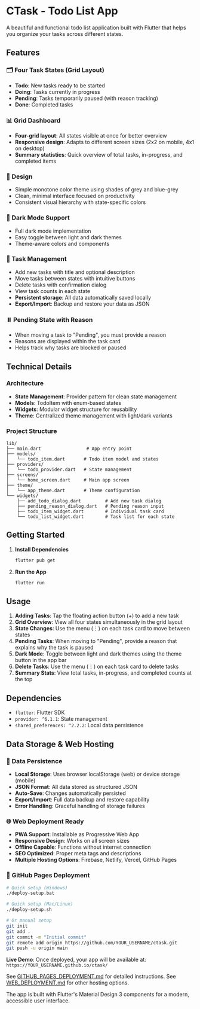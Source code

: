 # CTask - Todo List App

A beautiful and functional todo list application built with Flutter that helps you organize your tasks across different states.

## Features

### 🗂️ Four Task States (Grid Layout)
- **Todo**: New tasks ready to be started
- **Doing**: Tasks currently in progress  
- **Pending**: Tasks temporarily paused (with reason tracking)
- **Done**: Completed tasks

### 📊 Grid Dashboard
- **Four-grid layout**: All states visible at once for better overview
- **Responsive design**: Adapts to different screen sizes (2x2 on mobile, 4x1 on desktop)
- **Summary statistics**: Quick overview of total tasks, in-progress, and completed items

### 🎨 Design
- Simple monotone color theme using shades of grey and blue-grey
- Clean, minimal interface focused on productivity
- Consistent visual hierarchy with state-specific colors

### 🌙 Dark Mode Support
- Full dark mode implementation
- Easy toggle between light and dark themes
- Theme-aware colors and components

### 📝 Task Management
- Add new tasks with title and optional description
- Move tasks between states with intuitive buttons
- Delete tasks with confirmation dialog
- View task counts in each state
- **Persistent storage**: All data automatically saved locally
- **Export/Import**: Backup and restore your data as JSON

### ⏸️ Pending State with Reason
- When moving a task to "Pending", you must provide a reason
- Reasons are displayed within the task card
- Helps track why tasks are blocked or paused

## Technical Details

### Architecture
- **State Management**: Provider pattern for clean state management
- **Models**: TodoItem with enum-based states
- **Widgets**: Modular widget structure for reusability
- **Theme**: Centralized theme management with light/dark variants

### Project Structure
```
lib/
├── main.dart                 # App entry point
├── models/
│   └── todo_item.dart       # Todo item model and states
├── providers/
│   └── todo_provider.dart   # State management
├── screens/
│   └── home_screen.dart     # Main app screen
├── theme/
│   └── app_theme.dart       # Theme configuration
└── widgets/
    ├── add_todo_dialog.dart         # Add new task dialog
    ├── pending_reason_dialog.dart   # Pending reason input
    ├── todo_item_widget.dart        # Individual task card
    └── todo_list_widget.dart        # Task list for each state
```

## Getting Started

1. **Install Dependencies**
   ```bash
   flutter pub get
   ```

2. **Run the App**
   ```bash
   flutter run
   ```

## Usage

1. **Adding Tasks**: Tap the floating action button (+) to add a new task
2. **Grid Overview**: View all four states simultaneously in the grid layout
3. **State Changes**: Use the menu (⋮) on each task card to move between states
4. **Pending Tasks**: When moving to "Pending", provide a reason that explains why the task is paused
5. **Dark Mode**: Toggle between light and dark themes using the theme button in the app bar
6. **Delete Tasks**: Use the menu (⋮) on each task card to delete tasks
7. **Summary Stats**: View total tasks, in-progress, and completed counts at the top

## Dependencies

- `flutter`: Flutter SDK
- `provider: ^6.1.1`: State management
- `shared_preferences: ^2.2.2`: Local data persistence

## Data Storage & Web Hosting

### 💾 **Data Persistence**
- **Local Storage**: Uses browser localStorage (web) or device storage (mobile)
- **JSON Format**: All data stored as structured JSON
- **Auto-Save**: Changes automatically persisted
- **Export/Import**: Full data backup and restore capability
- **Error Handling**: Graceful handling of storage failures

### 🌐 **Web Deployment Ready**
- **PWA Support**: Installable as Progressive Web App
- **Responsive Design**: Works on all screen sizes
- **Offline Capable**: Functions without internet connection
- **SEO Optimized**: Proper meta tags and descriptions
- **Multiple Hosting Options**: Firebase, Netlify, Vercel, GitHub Pages

### 🚀 **GitHub Pages Deployment**
```bash
# Quick setup (Windows)
./deploy-setup.bat

# Quick setup (Mac/Linux)
./deploy-setup.sh

# Or manual setup
git init
git add .
git commit -m "Initial commit"
git remote add origin https://github.com/YOUR_USERNAME/ctask.git
git push -u origin main
```

**Live Demo**: Once deployed, your app will be available at:
`https://YOUR_USERNAME.github.io/ctask/`

See [GITHUB_PAGES_DEPLOYMENT.md](GITHUB_PAGES_DEPLOYMENT.md) for detailed instructions.
See [WEB_DEPLOYMENT.md](WEB_DEPLOYMENT.md) for other hosting options.

The app is built with Flutter's Material Design 3 components for a modern, accessible user interface.
